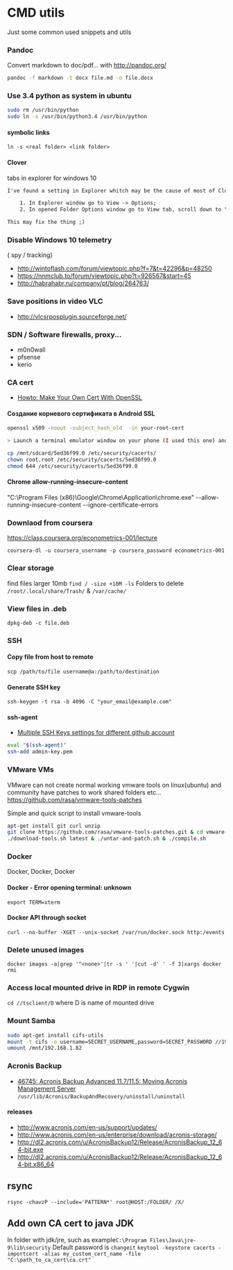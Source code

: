 # CMD utils
Just some common used snippets and utils

### Pandoc
Convert markdown to doc/pdf... with http://pandoc.org/
```bash
pandoc -f markdown -t docx file.md -o file.docx
```

### Use 3.4 python as system in ubuntu
```bash
sudo rm /usr/bin/python
sudo ln -s /usr/bin/python3.4 /usr/bin/python
```

#### symbolic links

`ln -s <real folder> <link folder>`

#### Clover
tabs in explorer for windows 10

```html
I've found a setting in Explorer whitch may be the cause of most of Clover issues. To fix this:

	1. In Explorer window go to View -> Options;
	2. In opened Folder Options window go to View tab, scroll down to "Launch folder windows in a separate process" and make sure it's UNCHECKED.

This may fix the thing ;)
```

### Disable Windows 10 telemetry
( spy / tracking)

 - http://wintoflash.com/forum/viewtopic.php?f=7&t=42296&p=48250
 - https://nnmclub.to/forum/viewtopic.php?t=926567&start=45
 - http://habrahabr.ru/company/pt/blog/264763/

### Save positions in video VLC
 - http://vlcsrposplugin.sourceforge.net/

### SDN / Software firewalls, proxy...
  - m0n0wall
  - pfsense
  - kerio

### CA cert

 - [Howto: Make Your Own Cert With OpenSSL](http://blog.didierstevens.com/2008/12/30/howto-make-your-own-cert-with-openssl/)

#### Создание корневого сертификата в Android SSL
```bash
openssl x509 -noout -subject_hash_old  -in your-root-cert

> Launch a terminal emulator window on your phone (I used this one) and run the following commands. replace “5ed36f99.0″ with the actual name of your certificate :

cp /mnt/sdcard/5ed36f99.0 /etc/security/cacerts/
chown root.root /etc/security/cacerts/5ed36f99.0
chmod 644 /etc/security/cacerts/5ed36f99.0
```

#### Chrome allow-running-insecure-content

"C:\Program Files (x86)\Google\Chrome\Application\chrome.exe" --allow-running-insecure-content --ignore-certificate-errors

### Downlaod from coursera
https://class.coursera.org/econometrics-001/lecture

`coursera-dl -u coursera_username -p coursera_password econometrics-001`

### Clear storage

find files larger 10mb `find / -size +10M -ls`
Folders to delete `/root/.local/share/Trash/` & `/var/cache/`

### View files in .deb
`dpkg-deb -c file.deb`

### SSH

#### Copy file from host to remote
`scp /path/to/file username@a:/path/to/destination`

#### Generate SSH key
`ssh-keygen -t rsa -b 4096 -C "your_email@example.com"`

#### ssh-agent
 - [Multiple SSH Keys settings for different github account](https://gist.github.com/jexchan/2351996)

```bash
eval "$(ssh-agent)"
ssh-add admin-key.pem
```

### VMware VMs
VMware can not create normal working vmware tools on linux(ubuntu) and community have patches to work shared folders etc...
https://github.com/rasa/vmware-tools-patches

Simple and quick script to install vmware-tools
```bash
apt-get install git curl unzip
git clone https://github.com/rasa/vmware-tools-patches.git & cd vmware-tools-patches
./download-tools.sh latest & ./untar-and-patch.sh & ./compile.sh
```

### Docker
Docker, Docker, Docker

#### Docker - Error opening terminal: unknown
`export TERM=xterm`

#### Docker API through socket
`curl --no-buffer -XGET --unix-socket /var/run/docker.sock http:/events`

### Delete unused images
`docker images -a|grep '^<none>'|tr -s ' '|cut -d' ' -f 3|xargs docker rmi`

### Access local mounted drive in RDP in remote Cygwin
`cd //tsclient/D` where D is name of mounted drive

### Mount Samba
```bash
sudo apt-get install cifs-utils
mount -t cifs -o username=SECRET_USERNAME,password=SECRET_PASSWORD //192.168.1.82/backups/ /mnt/backups
umount /mnt/192.168.1.82
```
### Acronis Backup
- [46745: Acronis Backup Advanced 11.7/11.5: Moving Acronis Management Server](https://kb.acronis.com/content/46745)
`/usr/lib/Acronis/BackupAndRecovery/uninstall/uninstall`

#### releases
 - http://www.acronis.com/en-us/support/updates/
 - http://www.acronis.com/en-us/enterprise/download/acronis-storage/
 - http://dl2.acronis.com/u/AcronisBackup12/Release/AcronisBackup_12_64-bit.exe
 - http://dl2.acronis.com/u/AcronisBackup12/Release/AcronisBackup_12_64-bit.x86_64

## rsync

`rsync -chavzP --include='PATTERN*' root@HOST:/FOLDER/ /X/`

## Add own CA cert to java JDK
In folder with jdk/jre, such as example`C:\Program Files\Java\jre-9\lib\security`
Default password is `changeit`
`keytool -keystore cacerts -importcert -alias my_custom_cert_name -file "C:\path_to_ca_cert\ca.crt"`
